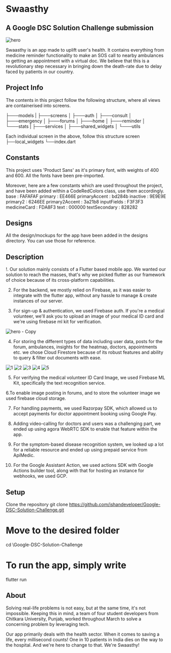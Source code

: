 # Swaasthy
## A Google DSC Solution Challenge submission

![hero](https://user-images.githubusercontent.com/65770068/160841669-96839e12-d502-4c8d-b44a-1101f32cd508.png)

Swaasthy is an app made to uplift user's health. It contains everything from medicine reminder functionality to make an SOS call to nearby ambulances to getting an appointment with a virtual doc. We believe that this is a revolutionary step necessary in bringing down the death-rate due to delay faced by patients in our country.

## Project Info
The contents in this project follow the following structure, where all views are containerised into screens.

├───models
|
├───screens
│   ├───auth
│   ├───consult
│   ├───emergency
│   ├───forums
│   ├───home
│   ├───reminder
│   └───stats
|
├───services
│
├───shared_widgets
│
└───utils

Each individual screen in the above, follow this structure
screen
  ├──local_widgets
  └──index.dart

## Constants
This project uses 'Product Sans' as it's primary font, with weights of 400 and 600. All the fonts have been pre-imported.

Moreover, here are a few constants which are used throughout the project, and have been added within a CodeRedColors class, use them accordingly.
base            : FAFAFAF
primary         : EE466E
primaryAccent   : bd284b
inactive        : 9E9E9E
primary2        : 6246EE
primary2Accent  : 3a21b8
inputFields     : F3F3F3
medicineCard    : FDA8F3
text            : 000000
textSecondary   : 828282

## Designs
All the design/mockups for the app have been added in the designs directory. You can use those for reference.

## Description
!. Our solution mainly consists of a Flutter based mobile app. We wanted our solution to reach the masses, that's why we picked flutter as our framework of choice because of its cross-platform capabilities.

2. For the backend, we mostly relied on Firebase, as it was easier to integrate with the flutter app, without any hassle to manage & create instances of our server.

3. For sign-up & authentication, we used Firebase auth. If you're a medical volunteer, we'll ask you to upload an image of your medical ID card and we're using firebase ml kit for verification.

![hero - Copy](https://user-images.githubusercontent.com/65770068/160840638-d50ccc26-b595-4264-8a60-4ae4187afadf.png)

4. For storing the different types of data including user data, posts for the forum, ambulances, insights for the heatmap, doctors, appointments etc. we chose Cloud Firestore because of its robust features and ability to query & filter out documents with ease.

![1](https://user-images.githubusercontent.com/65770068/160841767-c4944eaa-29d9-41b8-a63e-e697d9d1a080.png)
![2](https://user-images.githubusercontent.com/65770068/160841794-7af47b0e-9034-4747-8f1f-2f6cd89b15f3.png)
![3](https://user-images.githubusercontent.com/65770068/160841825-5e9c7a4b-db5f-48dd-8a44-519072ba5f1b.png)
![4](https://user-images.githubusercontent.com/65770068/160841852-efb6e6c3-fcf7-4bf2-89af-9ac8f46b17bd.jpg)
![5](https://user-images.githubusercontent.com/65770068/160841881-a44ec6c1-4cfd-4a92-8e70-7898bf7a3a19.png)


5. For verifying the medical volunteer ID Card Image, we used Firebase ML Kit, specifically the text recognition service.

6.To enable image posting in forums, and to store the volunteer image we used firebase cloud storage.

7. For handling payments, we used Razorpay SDK, which allowed us to accept payments for doctor appointment booking using Google Pay.

8. Adding video-calling for doctors and users was a challenging part, we ended up using agora WebRTC SDK to enable that feature within the app.

9. For the symptom-based disease recognition system, we looked up a lot for a reliable resource and ended up using prepaid service from ApiMedic.

10. For the Google Assistant Action, we used actions SDK with Google Actions builder tool, along with that for hosting an instance for webhooks, we used GCP.

## Setup
Clone the repository
git clone https://github.com/ishandeveloper/Google-DSC-Solution-Challenge.git

# Move to the desired folder
cd \Google-DSC-Solution-Challenge

# To run the app, simply write
flutter run

## About
Solving real-life problems is not easy, but at the same time, it's not impossible. Keeping this in mind, a team of four student developers from Chitkara University, Punjab, worked throughout March to solve a concerning problem by leveraging tech.

Our app primarily deals with the health sector. When it comes to saving a life, every millisecond counts! One in 10 patients in India dies on the way to the hospital. And we're here to change to that. We're Swaasthy!


